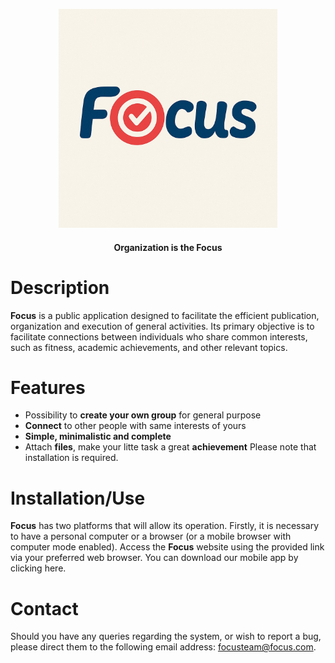 <p align="center">
  <a href="https://github.com/NicolasLS-Tech/Primeiro-Rep" target="blank"><img src="https://github.com/NicolasLS-Tech/Primeiro-Rep/blob/main/FocusLogo.jpg" width="350" alt="Focus Logo" /></a>
</p>

<h4 align="center">Organization is the Focus</h4>


# Description

**Focus** is a public application designed to facilitate the efficient publication, organization and execution of general activities. Its primary objective is to facilitate connections between individuals who share common interests, such as fitness, academic achievements, and other relevant topics.

# Features

* Possibility to **create your own group** for general purpose
* **Connect** to other people with same interests of yours
* **Simple, minimalistic and complete**
* Attach **files**, make your litte task a great **achievement**
Please note that installation is required.

# Installation/Use

**Focus** has two platforms that will allow its operation. Firstly, it is necessary to have a personal computer or a browser (or a mobile browser with computer mode enabled). Access the **Focus** website using the provided link via your preferred web browser.
You can download our mobile app by clicking here.

# Contact

Should you have any queries regarding the system, or wish to report a bug, please direct them to the following email address: focusteam@focus.com.
